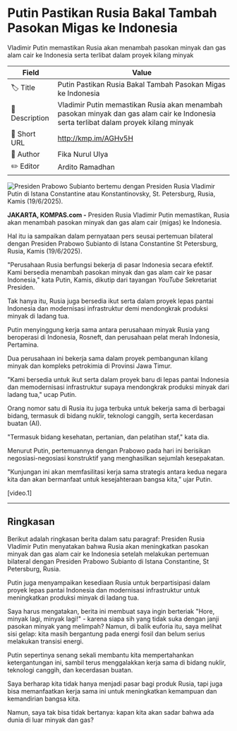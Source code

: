 # Putin Pastikan Rusia Bakal Tambah Pasokan Migas ke Indonesia

Vladimir Putin memastikan Rusia akan menambah pasokan minyak dan gas alam cair ke Indonesia serta terlibat dalam proyek kilang minyak

| Field         | Value                                                       |
|---------------|-------------------------------------------------------------|
| 🏷️ Title       | Putin Pastikan Rusia Bakal Tambah Pasokan Migas ke Indonesia |
| 📝 Description | Vladimir Putin memastikan Rusia akan menambah pasokan minyak dan gas alam cair ke Indonesia serta terlibat dalam proyek kilang minyak |
| 🔗 Short URL   | http://kmp.im/AGHv5H |
| 👤 Author      | Fika Nurul Ulya |
| ✏️ Editor      | Ardito Ramadhan |

![Presiden Prabowo Subianto bertemu dengan Presiden Rusia Vladimir Putin di Istana Constantine atau Konstantinovsky, St. Petersburg, Rusia, Kamis (19/6/2025). ](https://asset.kompas.com/crops/1MOh-CK1tUAH6P1jPSF7XDFyfe8=/0x0:0x0/750x500/data/photo/2025/06/19/6854143558978.jpg)

**JAKARTA, KOMPAS.com -** Presiden Rusia Vladimir Putin memastikan, Rusia akan menambah pasokan minyak dan gas alam cair (migas) ke Indonesia.

Hal itu ia sampaikan dalam pernyataan pers seusai pertemuan bilateral dengan Presiden Prabowo Subianto di Istana Constantine St Petersburg, Rusia, Kamis (19/6/2025).

\"Perusahaan Rusia berfungsi bekerja di pasar Indonesia secara efektif. Kami bersedia menambah pasokan minyak dan gas alam cair ke pasar Indonesia,\" kata Putin, Kamis, dikutip dari tayangan *YouTube* Sekretariat Presiden.

Tak hanya itu, Rusia juga bersedia ikut serta dalam proyek lepas pantai Indonesia dan modernisasi infrastruktur demi mendongkrak produksi minyak di ladang tua.

Putin menyinggung kerja sama antara perusahaan minyak Rusia yang beroperasi di Indonesia, Rosneft, dan perusahaan pelat merah Indonesia, Pertamina.

Dua perusahaan ini bekerja sama dalam proyek pembangunan kilang minyak dan kompleks petrokimia di Provinsi Jawa Timur.

\"Kami bersedia untuk ikut serta dalam proyek baru di lepas pantai Indonesia dan memodernisasi infrastruktur supaya mendongkrak produksi minyak dari ladang tua,\" ucap Putin.

Orang nomor satu di Rusia itu juga terbuka untuk bekerja sama di berbagai bidang, termasuk di bidang nuklir, teknologi canggih, serta kecerdasan buatan (AI).

\"Termasuk bidang kesehatan, pertanian, dan pelatihan staf,\" kata dia.

Menurut Putin, pertemuannya dengan Prabowo pada hari ini berisikan negosiasi-negosiasi konstruktif yang menghasilkan sejumlah kesepakatan.

\"Kunjungan ini akan memfasilitasi kerja sama strategis antara kedua negara kita dan akan bermanfaat untuk kesejahteraan bangsa kita,\" ujar Putin.

\[video.1\]

---
## Ringkasan

Berikut adalah ringkasan berita dalam satu paragraf: Presiden Rusia Vladimir Putin menyatakan bahwa Rusia akan meningkatkan pasokan minyak dan gas alam cair ke Indonesia setelah melakukan pertemuan bilateral dengan Presiden Prabowo Subianto di Istana Constantine, St Petersburg, Rusia.

 Putin juga menyampaikan kesediaan Rusia untuk berpartisipasi dalam proyek lepas pantai Indonesia dan modernisasi infrastruktur untuk meningkatkan produksi minyak di ladang tua.



Saya harus mengatakan, berita ini membuat saya ingin berteriak "Hore, minyak lagi, minyak lagi!" - karena siapa sih yang tidak suka dengan janji pasokan minyak yang melimpah? Namun, di balik euforia itu, saya melihat sisi gelap: kita masih bergantung pada energi fosil dan belum serius melakukan transisi energi.

 Putin sepertinya senang sekali membantu kita mempertahankan ketergantungan ini, sambil terus menggalakkan kerja sama di bidang nuklir, teknologi canggih, dan kecerdasan buatan.

 Saya berharap kita tidak hanya menjadi pasar bagi produk Rusia, tapi juga bisa memanfaatkan kerja sama ini untuk meningkatkan kemampuan dan kemandirian bangsa kita.

 Namun, saya tak bisa tidak bertanya: kapan kita akan sadar bahwa ada dunia di luar minyak dan gas?
